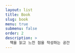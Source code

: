 ```yaml
---
layout: list
title: Book
slug: book
menu: true
submenu: false
order: 2
description: >
  책을 읽고 느낀 점을 작성하는 공간
---
```

